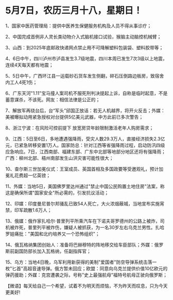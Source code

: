 # 5月7日，农历三月十八，星期日！

1、国家中医药管理局：提供中医养生保健服务机构及人员不得从事诊疗；

2、中国完成首例非人灵长类动物介入式脑机接口试验，猴脑主动脑控机械臂；

3、山西：到2025年底邮政快递网点禁止用不可降解塑料包装袋、塑料胶带等；

4、6日中午，四川泸州市泸县发生3.7级地震，四川本周已发生7次3级以上地震，连续4天每天都有地震；

5、5日中午，广西环江县一运载砂石货车发生侧翻，碎石压倒路边板房，致宿舍内工人4死1伤；

6、广东天河"1.11"宝马撞人案司机不服死刑判决提起上诉，自称是临时起意，不是蓄意谋杀，不该死。网友：相信法律是公正的；

7、解放军再绕台后，台“军头”邱国正放话：若无人机越界，将开火反击；外媒：美被曝拟动用紧急授权对台提供5亿美元武器，中方此前已多次警告；

8、浙江宁波：在风险可控前提下 放宽房贷年龄限制激活老年人购房需求；

9、江西：5日至6日，多地遭遇强降雨，受灾人数29.3万人，直接经济损失2.3亿元，已紧急转移安置1万人。国家防总：针对江西等省强降雨过程，启动防汛四级应急响应。7日，江西南部、福建东部、广东中北部等地部分地区还将有强降雨；广西：柳州北部、梧州南部发生山洪灾害可能性很大；

10、查尔斯三世加冕仪式：王室成员、英国首相及多国政要等受邀观礼，预计加冕礼花费超一亿英镑；

11、外媒：当地5日，美国佛罗里达州通过"禁止中国公民购置土地住房"法案，称这是确保所谓"国家安全"所必需的，引发抗议活动；

12、印媒：印度曼尼普尔邦骚乱已致54人死亡，大火浓烟蔽城，当地宣布实施宵禁，印军疏散1.6万人；

13、俄媒：俄作家扎哈尔·普里列平所乘汽车在下诺夫哥罗德州的公路上被炸，司机被炸死，普里列平被炸伤，嫌疑人被抓获，为一名30岁左右乌克兰男性。扎哈罗娃痛批："美国和北约培养又一个恐怖组织"；

14、俄瓦格纳集团创始人：准备将巴赫穆特的阵地移交给车臣部队；外媒：俄罗斯前副国防部长加入瓦格纳，任副指挥官；

15、乌方：当地4日晚，乌军利用新获得的美制"爱国者"防空导弹系统击落一枚"匕首"高超音速导弹。俄方暂未回应；欧盟：同意向乌克兰提供价值10亿欧元的弹药援助；外媒：克宫遭袭之际，号称"史上最强航母"福特号航母正驶向俄罗斯；



【微语】每天给自己一个希望，试着不为明天而烦恼，不为昨天而叹息，只为今天更美好!

